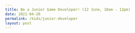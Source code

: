 ```yaml
---
title: Be a Junior Game Developer! (12 June, 10am - 12pm)
date: 2021-04-20
permalink: /kids/junior-developer
layout: post
---
```




